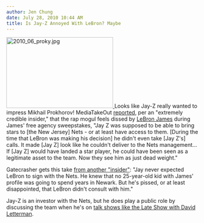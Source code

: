```yaml
---
author: Jen Chung
date: July 28, 2010 10:44 AM
title: Is Jay-Z Annoyed With LeBron? Maybe
---
```


<p><span class="mt-enclosure mt-enclosure-image" style="display: inline;"> <a href="https://web.archive.org/web/20110623151912/http://gothamist.com/attachments/jen/2010_06_proky.jpg"> <img alt="2010_06_proky.jpg" src="https://web.archive.org/web/20110623151912im_/http://gothamist.com/assets_c/2010/07/2010_06_proky-thumb-640x427-524186.jpg" width="280" height="186" class="image-left"> </a> </span>Looks like Jay-Z really wanted to impress Mikhail Prokhorov!  MediaTakeOut <a href="https://web.archive.org/web/20110623151912/http://mediatakeout.com/42443/falling_out_jay_z_upset_with_the_way_lebron_handled_free_agency____feels_like_bron_dissed_him_details.html">reported</a>, per an &quot;extremely credible insider,&quot; that the rap mogul feels dissed by <a href="https://web.archive.org/web/20110623151912/http://gothamist.com/tags/lebronjames">LeBron James</a> during James&apos; free agency sweepstakes, &quot;Jay Z was supposed to be able to bring stars to [the New Jersey] Nets - or at least have access to them. [During the time that LeBron was making his decision] he didn&apos;t even take [Jay Z&apos;s] calls. It made [Jay Z] look like he couldn&apos;t deliver to the Nets management... If [Jay Z] would have landed a star player, he could have been seen as a legitimate asset to the team. Now they see him as just dead weight.&quot;  </p>

<p>Gatecrasher gets this take <a href="https://web.archive.org/web/20110623151912/http://www.nydailynews.com/gossip/2010/07/28/2010-07-28_untitled__28lede2.html">from another &quot;insider&quot;</a>: &quot;Jay never expected LeBron to sign with the Nets. He knew that no 25-year-old kid with James&apos; profile was going to spend years in Newark. But he&apos;s pissed, or at least disappointed, that LeBron didn&apos;t consult with him.&quot;  </p>

<p>Jay-Z is an investor with the Nets, but he does play a public role by discussing the team when he&apos;s on <a href="https://web.archive.org/web/20110623151912/http://gothamist.com/2010/06/26/new_york_city_has_a_bad_case_of_leb.php">talk shows like the Late Show with David Letterman</a>.</p>